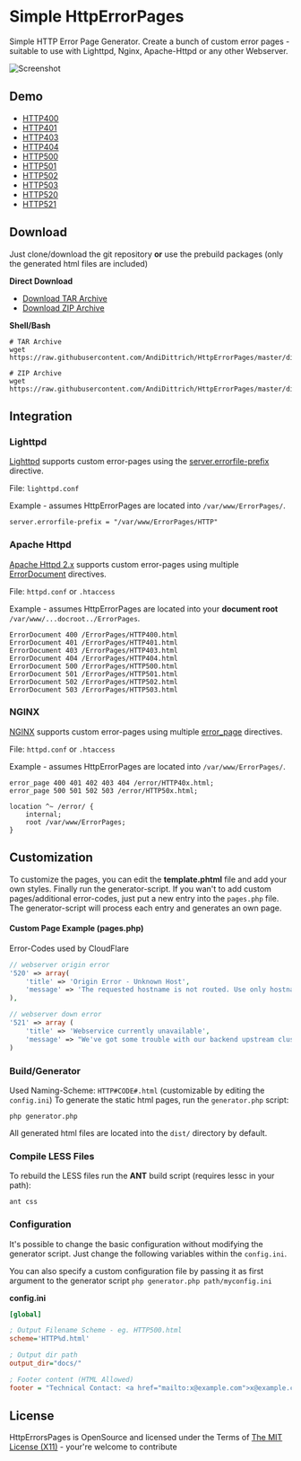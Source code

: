 # Simple HttpErrorPages #
Simple HTTP Error Page Generator. Create a bunch of custom error pages - suitable to use with Lighttpd, Nginx, Apache-Httpd or any other Webserver.

![Screenshot](https://raw.githubusercontent.com/AndiDittrich/HttpErrorPages/master/assets/screenshot1.png)

## Demo ##
* [HTTP400](https://andidittrich.github.io/HttpErrorPages/HTTP400.html)
* [HTTP401](https://andidittrich.github.io/HttpErrorPages/HTTP401.html)
* [HTTP403](https://andidittrich.github.io/HttpErrorPages/HTTP403.html)
* [HTTP404](https://andidittrich.github.io/HttpErrorPages/HTTP404.html)
* [HTTP500](https://andidittrich.github.io/HttpErrorPages/HTTP500.html)
* [HTTP501](https://andidittrich.github.io/HttpErrorPages/HTTP501.html)
* [HTTP502](https://andidittrich.github.io/HttpErrorPages/HTTP502.html)
* [HTTP503](https://andidittrich.github.io/HttpErrorPages/HTTP503.html)
* [HTTP520](https://andidittrich.github.io/HttpErrorPages/HTTP520.html)
* [HTTP521](https://andidittrich.github.io/HttpErrorPages/HTTP521.html)

## Download ##
Just clone/download the git repository **or** use the prebuild packages (only the generated html files are included)

**Direct Download**
* [Download TAR Archive](https://raw.githubusercontent.com/AndiDittrich/HttpErrorPages/master/dist/pages.tar)
* [Download ZIP Archive](https://raw.githubusercontent.com/AndiDittrich/HttpErrorPages/master/dist/pages.zip)

**Shell/Bash**
```shell
# TAR Archive
wget https://raw.githubusercontent.com/AndiDittrich/HttpErrorPages/master/dist/pages.tar

# ZIP Archive
wget https://raw.githubusercontent.com/AndiDittrich/HttpErrorPages/master/dist/pages.zip
```

## Integration ##

### Lighttpd ###
[Lighttpd](http://www.lighttpd.net/) supports custom error-pages using the [server.errorfile-prefix](http://redmine.lighttpd.net/projects/lighttpd/wiki/Server_errorfile-prefixDetails) directive.

File: `lighttpd.conf`

Example - assumes HttpErrorPages are located into `/var/www/ErrorPages/`.

```ApacheConf
server.errorfile-prefix = "/var/www/ErrorPages/HTTP"
```

### Apache Httpd ###
[Apache Httpd 2.x](http://httpd.apache.org/) supports custom error-pages using multiple [ErrorDocument](http://httpd.apache.org/docs/2.4/mod/core.html#errordocument) directives.

File: `httpd.conf` or `.htaccess`

Example - assumes HttpErrorPages are located into your **document root** `/var/www/...docroot../ErrorPages`.

```ApacheConf
ErrorDocument 400 /ErrorPages/HTTP400.html
ErrorDocument 401 /ErrorPages/HTTP401.html
ErrorDocument 403 /ErrorPages/HTTP403.html
ErrorDocument 404 /ErrorPages/HTTP404.html
ErrorDocument 500 /ErrorPages/HTTP500.html
ErrorDocument 501 /ErrorPages/HTTP501.html
ErrorDocument 502 /ErrorPages/HTTP502.html
ErrorDocument 503 /ErrorPages/HTTP503.html
```

### NGINX ###
[NGINX](http://nginx.org/) supports custom error-pages using multiple [error_page](http://nginx.org/en/docs/http/ngx_http_core_module.html#error_page) directives.

File: `httpd.conf` or `.htaccess`

Example - assumes HttpErrorPages are located into `/var/www/ErrorPages/`.

```ApacheConf
error_page 400 401 402 403 404 /error/HTTP40x.html;
error_page 500 501 502 503 /error/HTTP50x.html;

location ^~ /error/ {
	internal;
	root /var/www/ErrorPages;
}
```

## Customization ##
To customize the pages, you can edit the **template.phtml** file and add your own styles. Finally run the generator-script.
If you wan't to add custom pages/additional error-codes, just put a new entry into the `pages.php` file. The generator-script will process each entry and generates an own page.

#### Custom Page Example (pages.php) ####
Error-Codes used by CloudFlare

```php
// webserver origin error
'520' => array(
    'title' => 'Origin Error - Unknown Host',
    'message' => 'The requested hostname is not routed. Use only hostnames to access resources.'
),

// webserver down error
'521' => array (
    'title' => 'Webservice currently unavailable',
    'message' => "We've got some trouble with our backend upstream cluster.\nOur service team has been dispatched to bring it back online."
)
```

### Build/Generator ###
Used Naming-Scheme: `HTTP#CODE#.html` (customizable by editing the `config.ini`)
To generate the static html pages, run the `generator.php` script:

```shell
php generator.php
```

All generated html files are located into the `dist/` directory by default.

### Compile LESS Files ###
To rebuild the LESS files run the **ANT** build script (requires lessc in your path):

```shell
ant css
```


### Configuration ###

It's possible to change the basic configuration without modifying the generator script. Just change the following variables within the `config.ini`.

You can also specify a custom configuration file by passing it as first argument to the generator script `php generator.php path/myconfig.ini`

**config.ini**

```ini
[global]

; Output Filename Scheme - eg. HTTP500.html
scheme='HTTP%d.html'

; Output dir path
output_dir="docs/"

; Footer content (HTML Allowed)
footer = "Technical Contact: <a href="mailto:x@example.com">x@example.com</a>"
```

## License ##
HttpErrorsPages is OpenSource and licensed under the Terms of [The MIT License (X11)](http://opensource.org/licenses/MIT) - your're welcome to contribute
